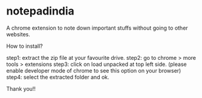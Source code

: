 # notepadindia
A chrome extension to note down important stuffs without going to other websites.

How to install?

step1: extract the zip file at your favourite drive.
step2: go to chrome > more tools > extensions
step3: click on load unpacked at top left side. (please enable developer mode of chrome to see this option on your browser)
step4: select the extracted folder and ok.

Thank you!!
